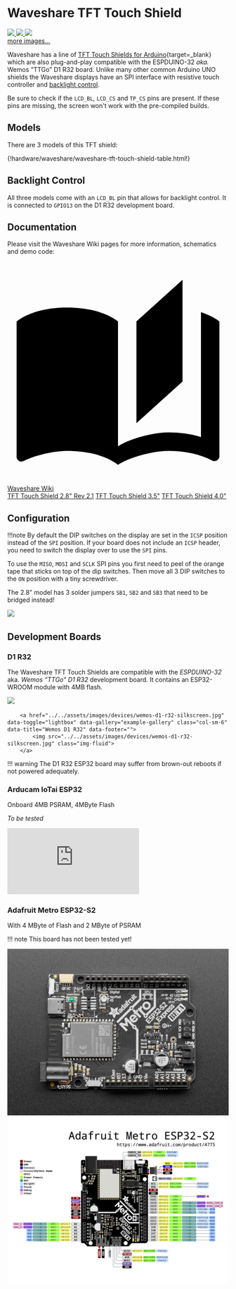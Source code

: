 # Waveshare TFT Touch Shield

<div class="row justify-content-center">
        <a href="../images/waveshare-touch-shield-28-front.jpg" data-toggle="lightbox" data-gallery="example-gallery" class="col-sm-4" data-title="Waveshare 2.8&quot; TFT Touch Shield" data-footer="Copyright © 2021, Waveshare, All Rights Reserved - Used with permission"">
            <img src="../images/waveshare-touch-shield-28-front.jpg" class="img-fluid">
        </a>
        <a href="../images/waveshare-touch-shield-35-front.jpg" data-toggle="lightbox" data-gallery="example-gallery" class="col-sm-4" data-title="Waveshare 3.5&quot; TFT Touch Shield" data-footer="Copyright © 2021, Waveshare, All Rights Reserved - Used with permission"">
            <img src="../images/waveshare-touch-shield-35-front.jpg" class="img-fluid">
        </a>
        <a href="../images/waveshare-touch-shield-40-front.jpg" data-toggle="lightbox" data-gallery="example-gallery" class="col-sm-4" data-title="Waveshare 4&quot; TFT Touch Shield" data-footer="Copyright © 2021, Waveshare, All Rights Reserved - Used with permission"">
            <img src="../images/waveshare-touch-shield-40-front.jpg" class="img-fluid">
        </a>
</div>
<div>
        <a href="../images/waveshare-touch-shield-28-profile.jpg" data-toggle="lightbox" data-gallery="example-gallery" class="col-sm-4" data-title="Waveshare 2.8&quot; TFT Touch Shield" data-footer="Copyright © 2021, Waveshare, All Rights Reserved - Used with permission"">more images...</a>
        <a href="../images/waveshare-touch-shield-28-side.jpg" data-toggle="lightbox" data-gallery="example-gallery" class="col-sm-4" data-title="Waveshare 2.8&quot; TFT Touch Shield" data-footer="Copyright © 2021, Waveshare, All Rights Reserved - Used with permission""></a>
        <a href="../images/waveshare-touch-shield-35-side.jpg" data-toggle="lightbox" data-gallery="example-gallery" class="col-sm-4" data-title="Waveshare 3.5&quot; TFT Touch Shield" data-footer="Copyright © 2021, Waveshare, All Rights Reserved - Used with permission""></a>
        <a href="../images/waveshare-touch-shield-40-side.jpg" data-toggle="lightbox" data-gallery="example-gallery" class="col-sm-4" data-title="Waveshare 4&quot; TFT Touch Shield" data-footer="Copyright © 2021, Waveshare, All Rights Reserved - Used with permission""></a>
</div>


Waveshare has a line of [TFT Touch Shields for Arduino][8]{target=_blank} which are also plug-and-play compatible with the ESPDUINO-32 *aka.* Wemos “TTGo” D1 R32 board.
Unlike many other common Arduino UNO shields the Waveshare displays have an SPI interface with resistive touch controller and [backlight control](#backlight-control).

Be sure to check if the `LCD_BL`, `LCD_CS` and `TP_CS` pins are present. If these pins are missing, the screen won't work with the pre-compiled builds.

## Models

There are 3 models of this TFT shield:

<!-- this is a comment
# Model                   | 2.8" Rev 2.1 | 3.5inch | 4.0inch
#-------------------------|:-------:|:-------:|:--------:
# SKU                     | [10684][1]{target=_blank} | [13506][2]{target=_blank} | [13587][3]{target=_blank}
# Resolution              | 320x240 | 480x320 | 480x320
# TFT controller          | ST7789</br>*(Rev 2.1 only)*  | ILI9486 | ILI9486
# Interface               | SPI     | SPI     | SPI
# Touchscreen             |Resistive|Resistive|Resistive
# Touch controller        | XPT2046 | XPT2046 | XPT2046
# SD Card                 | :white_check_mark: yes| :white_check_mark: yes| :white_check_mark: yes
# Screen dimming          | :white_check_mark: yes | :white_check_mark: yes | :white_check_mark: yes   
# | {!assets/buy/waveshare-tft-touch-shield.md!}
-->

{!hardware/waveshare/waveshare-tft-touch-shield-table.html!}

## Backlight Control

All three models come with an `LCD_BL` pin that allows for backlight control.
It is connected to `GPIO13` on the D1 R32 development board.


## Documentation

Please visit the Waveshare Wiki pages for more information, schematics and demo code:

<div class="dropdown show">
    <a class="md-button md-button dropdown-toggle" href="#" role="button" id="dropdownMenuLink" data-toggle="dropdown" aria-haspopup="true" aria-expanded="false"> <span class="twemoji">
    <svg xmlns="http://www.w3.org/2000/svg" viewBox="0 0 24 24"><path d="m19 2-5 4.5v11l5-4.5V2M6.5 5C4.55 5 2.45 5.4 1 6.5v14.66c0 .25.25.5.5.5.1 0 .15-.07.25-.07 1.35-.65 3.3-1.09 4.75-1.09 1.95 0 4.05.4 5.5 1.5 1.35-.85 3.8-1.5 5.5-1.5 1.65 0 3.35.31 4.75 1.06.1.05.15.03.25.03.25 0 .5-.25.5-.5V6.5c-.6-.45-1.25-.75-2-1V19c-1.1-.35-2.3-.5-3.5-.5-1.7 0-4.15.65-5.5 1.5V6.5C10.55 5.4 8.45 5 6.5 5z"></path></svg>
    </span> Waveshare Wiki </a>
    <div class="dropdown-menu" aria-labelledby="dropdownMenuLink">
        <a class="dropdown-item md-typeset__table" target="_blank" href="http://www.waveshare.com/wiki/2.8inch_TFT_Touch_Shield">TFT Touch Shield 2.8" Rev 2.1</a>
        <a class="dropdown-item md-typeset__table" target="_blank" href="https://www.waveshare.com/wiki/3.5inch_TFT_Touch_Shield">TFT Touch Shield 3.5"</a>
        <a class="dropdown-item md-typeset__table" target="_blank" href="https://www.waveshare.com/wiki/4inch_TFT_Touch_Shield">TFT Touch Shield 4.0"</a>
    </div>
</div>


## Configuration

!!!note
    By default the DIP switches on the display are set in the `ICSP` position instead of the `SPI` position.
    If your board does not include an `ICSP` header, you need to switch the display over to use the `SPI` pins.

To use the `MISO`, `MOSI` and `SCLK` SPI pins you first need to peel of the orange tape that sticks on top of the dip switches.
Then move all 3 DIP switches to the `ON` position with a tiny screwdriver.

The 2.8" model has 3 solder jumpers `SB1`, `SB2` and `SB3` that need to be bridged instead!

<div class="row justify-content-center">
    <a href="../images/waveshare-touch-shield-40-dimensions.jpg" data-toggle="lightbox" data-gallery="example-gallery" class="col-sm-6" data-title="SPI Dip Switches" data-footer="Copyright © 2021, Waveshare, All Rights Reserved - Used with permission">
        <img src="../images/waveshare-touch-shield-40-dimensions.jpg" class="img-fluid">
    </a>
</div>

## Development Boards

### D1 R32

The Waveshare TFT Touch Shields are compatible with the *ESPDUINO-32* aka. *Wemos “TTGo” D1 R32* development board.
It contains an ESP32-WROOM module with 4MB flash.

<div class="row justify-content-center">
        <a href="../../assets/images/devices/wemos-d1-r32.jpg" data-toggle="lightbox" data-gallery="example-gallery" class="col-sm-6" data-title="Wemos D1 R32" data-footer="">
            <img src="../../assets/images/devices/wemos-d1-r32.jpg" class="img-fluid">
        </a>

        <a href="../../assets/images/devices/wemos-d1-r32-silkscreen.jpg" data-toggle="lightbox" data-gallery="example-gallery" class="col-sm-6" data-title="Wemos D1 R32" data-footer="">
            <img src="../../assets/images/devices/wemos-d1-r32-silkscreen.jpg" class="img-fluid">
        </a>
</div>

!!! warning
    The D1 R32 ESP32 board may suffer from brown-out reboots if not powered adequately.


### Arducam IoTai ESP32

Onboard 4MB PSRAM, 4MByte Flash

*To be tested*

<div class="embed-responsive embed-responsive-16by9" style="max-width:560px; margin:auto;">
    <iframe title="YouTube video player" src="https://www.youtube.com/embed/MYkzICQpOck?rel=0&controls=1" class="embed-responsive-item" frameborder="0" allow="accelerometer; clipboard-write; encrypted-media; gyroscope; picture-in-picture" allowfullscreen>
    </iframe>
</div>

### Adafruit Metro ESP32-S2

With 4 MByte of Flash and 2 MByte of PSRAM

!!! note
    This board has not been tested yet!

<div class="row justify-content-center">
        <a href="../../assets/images/boards/adafruit_products_Metro_ESP32S2_top.jpg" data-toggle="lightbox" data-gallery="example-gallery" class="col-sm-6" data-title="Adafruit Metro ESP32-S2 Overview" data-footer="Attribution-ShareAlike Creative Commons - Kattni Rembor">
            <img src="../../assets/images/boards/adafruit_products_Metro_ESP32S2_top.jpg" class="img-fluid">
        </a>
        <a href="../../assets/images/boards/adafruit_products_Adafruit_Metro_ESP32-S2_pinout.png" data-toggle="lightbox" data-gallery="example-gallery" class="col-sm-6" data-title="Adafruit Metro ESP32-S2 Pinout" data-footer="Attribution-ShareAlike Creative Commons - Kattni Rembor">
            <img src="../../assets/images/boards/adafruit_products_Adafruit_Metro_ESP32-S2_pinout.png" class="img-fluid">
        </a>
</div>

[1]: https://www.waveshare.com/2.8inch-TFT-Touch-Shield.htm
[2]: https://www.waveshare.com/3.5inch-tft-touch-shield.htm
[3]: https://www.waveshare.com/4inch-TFT-Touch-Shield.htm
[4]: https://www.aliexpress.com/item/32919729730.html
[5]: https://www.aliexpress.com/item/32848833474.html
[6]: https://www.wemos.cc/en/latest/d1_mini_shield/tft_2_4.html
[7]: https://www.wemos.cc/en/latest/_static/files/sch_tft2.4_v1.0.0.pdf
[8]: https://www.waveshare.com/catalogsearch/result/?q=Touch+LCD+Shield+for+Arduino